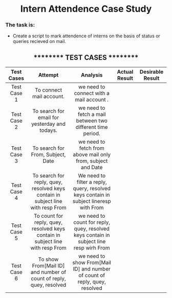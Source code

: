<h1 align="center">Intern Attendence Case Study</h1>

<!-- <summary><h2 align="center">ＯBJECTIVE</h2></summary><br> -->
<!-- <details> -->
### The task is: 
- Create a script to mark attendence of interns on the  basis of status or queries recieved  on mail.
 </details> 

<h2 align="center">********  TEST CASES ********</h2>

|Test Cases|Attempt|Analysis|Actual Result|Desirable Result|
|:------:|:-----:|:-----:|:-----:|:-----:|
|Test Case 1| To connect mail account. | we need to connect with a mail account .
|Test Case 2| To search for email for yesterday and todays. | we need to fetch  a mail between two different time period. 
|Test Case 3| To search for From, Subject, Date | we need to fetch from above mail only from, subject and Date 
|Test Case 4| To search for reply, quey, resolved keys contain in subject line with resp From | We need to filter a reply, query, resolved keys contain in subject lineresp with From
|Test Case 5| To count for reply, quey, resolved keys contain in subject line with resp From | we need to count for reply, quey, resolved keys contain in subject line resp wirh From
|Test Case 6| To show From[Mail ID] and number of count of reply, quey, resolved | we need to show From[Mail ID] and number of count of reply, quey, resolved

<!-- <h2 align="center">CONCLUSION</h2> -->
<!-- <details> -->
 

</details>








